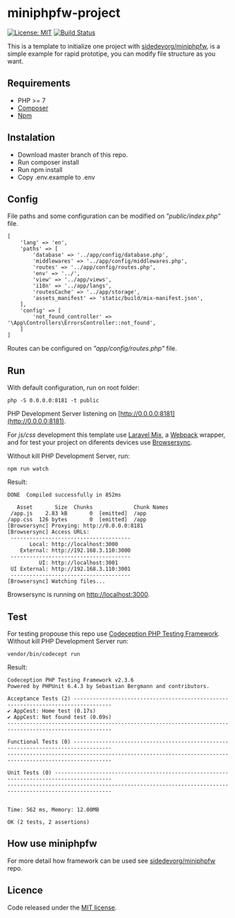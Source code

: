 # miniphpfw-project

[![License: MIT](https://img.shields.io/badge/License-MIT-yellow.svg)](https://github.com/sidedevorg/miniphpfw-project/blob/master/LICENSE)
[![Build Status](https://travis-ci.org/sidedevorg/miniphpfw-project.svg?branch=master)](https://travis-ci.org/sidedevorg/miniphpfw-project)

This is a template to initialize one project with [sidedevorg/miniphpfw](https://github.com/sidedevorg/miniphpfw), is a simple example for rapid prototipe, you can modify file structure as you want.

## Requirements

- PHP >= 7
- [Composer](https://getcomposer.org/)
- [Npm](https://www.npmjs.com/)

## Instalation

- Download master branch of this repo.
- Run composer install
- Run npm install
- Copy .env.example to .env

## Config

File paths and some configuration can be modified on *"public/index.php"* file.

```
[
    'lang' => 'en',
    'paths' => [
        'database' => '../app/config/database.php',
        'middlewares' => '../app/config/middlewares.php',
        'routes' => '../app/config/routes.php',
        'env' => '../',
        'view' => '../app/views',
        'i18n' => '../app/langs',
        'routesCache' => '../app/storage',
        'assets_manifest' => 'static/build/mix-manifest.json',
    ],
    'config' => [
        'not_found_controller' => '\App\Controllers\ErrorsController::not_found',
    ]
]
```

Routes can be configured on *"app/config/routes.php"* file.

## Run

With default configuration, run on root folder:

```
php -S 0.0.0.0:8181 -t public
```

PHP Development Server listening on [http://0.0.0.0:8181](http://0.0.0.0:8181).

For *js/css* development this template use [Laravel Mix](https://github.com/JeffreyWay/laravel-mix), a [Webpack](https://webpack.js.org/) wrapper, and
for test your project on diferents devices use [Browsersync](https://www.browsersync.io/).

Without kill PHP Development Server, run:

```
npm run watch
```

Result:

```
DONE  Compiled successfully in 852ms

   Asset       Size  Chunks             Chunk Names
 /app.js    2.83 kB       0  [emitted]  /app
/app.css  126 bytes       0  [emitted]  /app
[Browsersync] Proxying: http://0.0.0.0:8181
[Browsersync] Access URLs:
 --------------------------------------
       Local: http://localhost:3000
    External: http://192.168.3.110:3000
 --------------------------------------
          UI: http://localhost:3001
 UI External: http://192.168.3.110:3001
 --------------------------------------
[Browsersync] Watching files...
```

Browsersync is running on [http://localhost:3000](http://localhost:3000).

## Test

For testing propouse this repo use [Codeception PHP Testing Framework](http://codeception.com/).
Without kill PHP Development Server run:

```
vendor/bin/codecept run
```

Result:

```
Codeception PHP Testing Framework v2.3.6
Powered by PHPUnit 6.4.3 by Sebastian Bergmann and contributors.

Acceptance Tests (2) ----------------------------------------------------------------------------------
✔ AppCest: Home test (0.17s)
✔ AppCest: Not found test (0.09s)
-------------------------------------------------------------------------------------------------------

Functional Tests (0) ----------------------------------------------------------------------------------
-------------------------------------------------------------------------------------------------------

Unit Tests (0) ----------------------------------------------------------------------------------------
-------------------------------------------------------------------------------------------------------


Time: 562 ms, Memory: 12.00MB

OK (2 tests, 2 assertions)
```

## How use miniphpfw

For more detail how framework can be used see [sidedevorg/miniphpfw](https://github.com/sidedevorg/miniphpfw) repo.

## Licence

Code released under the [MIT license](https://github.com/sidedevorg/miniphpfw-project/blob/master/LICENSE).

